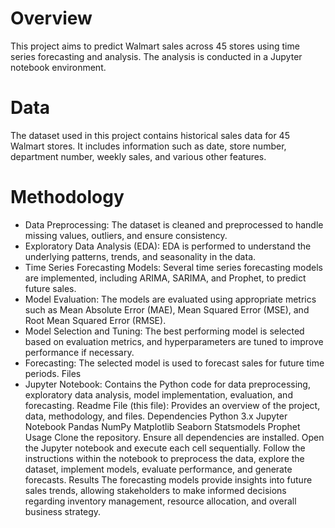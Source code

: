 # Overview
This project aims to predict Walmart sales across 45 stores using time series forecasting and analysis. The analysis is conducted in a Jupyter notebook environment.

# Data
The dataset used in this project contains historical sales data for 45 Walmart stores. It includes information such as date, store number, department number, weekly sales, and various other features.

# Methodology
* Data Preprocessing: The dataset is cleaned and preprocessed to handle missing values, outliers, and ensure consistency.
* Exploratory Data Analysis (EDA): EDA is performed to understand the underlying patterns, trends, and seasonality in the data.
* Time Series Forecasting Models: Several time series forecasting models are implemented, including ARIMA, SARIMA, and Prophet, to predict future sales.
* Model Evaluation: The models are evaluated using appropriate metrics such as Mean Absolute Error (MAE), Mean Squared Error (MSE), and Root Mean Squared Error (RMSE).
* Model Selection and Tuning: The best performing model is selected based on evaluation metrics, and hyperparameters are tuned to improve performance if necessary.
* Forecasting: The selected model is used to forecast sales for future time periods.
Files
* Jupyter Notebook: Contains the Python code for data preprocessing, exploratory data analysis, model implementation, evaluation, and forecasting.
Readme File (this file): Provides an overview of the project, data, methodology, and files.
Dependencies
Python 3.x
Jupyter Notebook
Pandas
NumPy
Matplotlib
Seaborn
Statsmodels
Prophet
Usage
Clone the repository.
Ensure all dependencies are installed.
Open the Jupyter notebook and execute each cell sequentially.
Follow the instructions within the notebook to preprocess the data, explore the dataset, implement models, evaluate performance, and generate forecasts.
Results
The forecasting models provide insights into future sales trends, allowing stakeholders to make informed decisions regarding inventory management, resource allocation, and overall business strategy.
